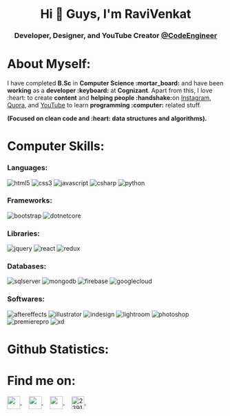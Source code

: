 <h1 align="center">Hi 👋 Guys, I'm RaviVenkat</h1>
<h3 align="center">Developer, Designer, and YouTube Creator <a href="https://www.youtube.com/channel/UCUmWAMfLPO3Q7v3w6yEaruQ">@CodeEngineer</a></h3>

# About Myself:

<p>I have completed <b>B.Sc</b> in <b>Computer Science :mortar_board:</b> and have been <b>working</b> as a <b>developer :keyboard:</b> at <b>Cognizant</b>. Apart from this, I love :heart: to create <b>content</b> and <b>helping people :handshake:</b>on <a href="https://www.instagram.com/ravivenkatcreation/">Instagram</a>, <a href="https://www.quora.com/profile/%E0%AE%B0%E0%AE%B5%E0%AE%BF-%E0%AE%B5%E0%AF%86%E0%AE%99%E0%AF%8D%E0%AE%95%E0%AE%9F%E0%AF%8D-Ravi-Venkat">Quora</a>, and <a href="https://www.youtube.com/channel/UCUmWAMfLPO3Q7v3w6yEaruQ">YouTube</a> to learn <b>programming :computer:</b> related stuff.</p>
<p><b>(Focused on clean code and :heart: data structures and algorithms).</b></p>

# Computer Skills:

<h3>Languages:</h3>
<p>
  <img alt="html5" src="https://img.shields.io/badge/-HTML-E34F26?style=flat-square&logo=html5&logoColor=white" />
  <img alt="css3" src="https://img.shields.io/badge/-CSS-264de4?style=flat-square&logo=css3&logoColor=white" />
  <img alt="javascript" src="https://img.shields.io/badge/-JavaScript-f67317?style=flat-square&logo=javascript&logoColor=white" />
  <img alt="csharp" src="https://img.shields.io/badge/C%20Sharp-7F3089?style=flat-square&logo=c%20sharp&logoColor=white" />
  <img alt="python" src="https://img.shields.io/badge/Python-376F9F?style=flat-square&logo=python&logoColor=white" />
</p>
<h3>Frameworks:</h3>
<p>
  <img alt="bootstrap" src="https://img.shields.io/badge/Bootstrap-563D7C?style=flat-square&logo=bootstrap&logoColor=white" />
  <img alt="dotnetcore" src="https://img.shields.io/badge/CORE-5C2D91?style=flat-square&logo=.net&logoColor=white" />
  </p>

<h3>Libraries:</h3>
<p>
  <img alt="jquery" src="https://img.shields.io/badge/JQuery-0769AD?style=flat-square&logo=jquery&logoColor=white" />
  <img alt="react" src="https://img.shields.io/badge/React-61DAFB?style=flat-square&logo=react&logoColor=white" />
  <img alt="redux" src="https://img.shields.io/badge/Redux-764ABC?style=flat-square&logo=redux&logoColor=white" />
  </p>
<h3>Databases:</h3>
<p>
  <img alt="sqlserver" src="https://img.shields.io/badge/SQL%20Server-CC2927?style=flat-square&logo=microsoft%20sql%20server&logoColor=white" />
  <img alt="mongodb" src="https://img.shields.io/badge/MongoDB-47A248?style=flat-square&logo=mongodb&logoColor=white" />
  <img alt="firebase" src="https://img.shields.io/badge/Firebase-FFCA28?style=flat-square&logo=firebase&logoColor=white" />
  <img alt="googlecloud" src="https://img.shields.io/badge/Google%20Cloud-4285F4?style=flat-square&logo=google%20cloud&logoColor=white" />
  </p>
  
<h3>Softwares:</h3>
<p>
  
  <img alt="aftereffects" src="https://img.shields.io/badge/Adobe%20After%20Effects-9999FF?style=flat-square&logo=Adobe%20After%20Effects&logoColor=white" />
    <img alt="illustrator" src="https://img.shields.io/badge/Adobe%20Illustrator-FF9A00?style=flat-square&logo=Adobe%20Illustrator&logoColor=white" />
      <img alt="indesign" src="https://img.shields.io/badge/Adobe%20InDesign-FF3366?style=flat-square&logo=Adobe%20InDesign&logoColor=white" />
  <img alt="lightroom" src="https://img.shields.io/badge/Adobe%20Lightroom-31A8FF?style=flat-square&logo=Adobe%20Lightroom&logoColor=white" />
  <img alt="photoshop" src="https://img.shields.io/badge/Adobe%20Photoshop-31A8FF?style=flat-square&logo=adobe%20photoshop&logoColor=white" />
  <img alt="premierepro" src="https://img.shields.io/badge/Adobe%20Premiere%20Pro-9999FF?style=flat-square&logo=Adobe%20Premiere%20Pro&logoColor=white" />
  <img alt="xd" src="https://img.shields.io/badge/Adobe%20XD-FF61F6?style=flat-square&logo=Adobe%20XD&logoColor=white" />
  </p>
  

# Github Statistics:


# Find me on:
<p>
  <a href="https://www.facebook.com/RaviVenkatCode/" target="blank">
    <img align="center" src="https://cdn.jsdelivr.net/npm/simple-icons@3.6.1/icons/facebook.svg" height="30" width="30" />
  </a>&nbsp;&nbsp;&nbsp;
  <a href="https://www.instagram.com/ravivenkatcode/" target="blank">
    <img align="center" src="https://cdn.jsdelivr.net/npm/simple-icons@3.6.1/icons/instagram.svg" height="30" width="30" />
  </a>&nbsp;&nbsp;&nbsp;
  <a href="https://www.linkedin.com/in/ravi-venkat/" target="blank">
    <img align="center" src="https://cdn.jsdelivr.net/npm/simple-icons@3.6.1/icons/linkedin.svg" height="30" width="30" />
  </a>&nbsp;&nbsp;&nbsp;
  <a href="https://www.quora.com/profile/%E0%AE%B0%E0%AE%B5%E0%AE%BF-%E0%AE%B5%E0%AF%86%E0%AE%99%E0%AF%8D%E0%AE%95%E0%AE%9F%E0%AF%8D-Ravi-Venkat" target="blank">
    <img align="center" src="https://cdn.jsdelivr.net/npm/simple-icons@3.6.1/icons/quora.svg" alt="2391795" height="30" width="30" />
  </a>&nbsp;&nbsp;&nbsp;
</p>
